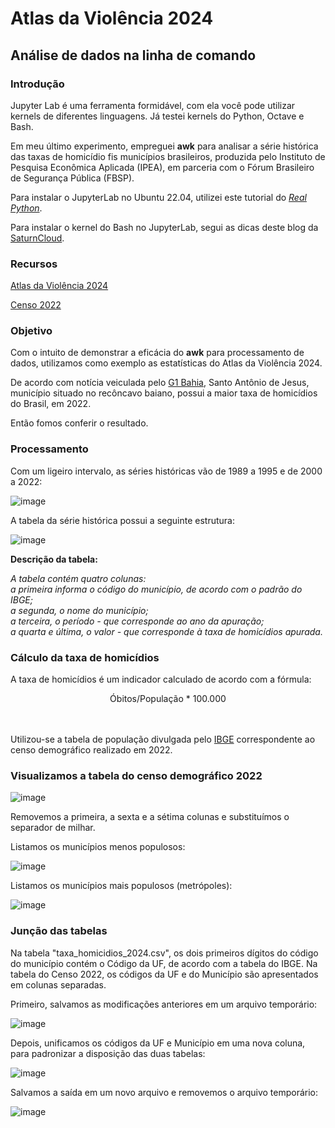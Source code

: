 # Atlas da Violência 2024

## Análise de dados na linha de comando 

### Introdução

Jupyter Lab é uma ferramenta formidável, com ela você pode utilizar kernels de diferentes linguagens. Já testei kernels do Python, Octave e Bash.

Em meu último experimento, empreguei **awk** para analisar a série histórica das taxas de homicídio fis municípios brasileiros, produzida pelo Instituto de Pesquisa Econômica Aplicada (IPEA), 
em parceria com o Fórum Brasileiro de Segurança Pública (FBSP). 

Para instalar o JupyterLab no Ubuntu 22.04, utilizei este tutorial do [*Real Python*](https://realpython.com/using-jupyterlab/#linux-1).

Para instalar o kernel do Bash no JupyterLab, segui as dicas deste blog da [SaturnCloud](https://saturncloud.io/blog/how-to-use-bash-commands-in-jupyter-notebook/).

### Recursos

[Atlas da Violência 2024](https://www.ipea.gov.br/atlasviolencia/publicacoes)

[Censo 2022](https://www.ibge.gov.br/estatisticas/sociais/populacao/22827-censo-demografico-2022.html?edicao=37225&t=resultados)

### Objetivo

Com o intuito de demonstrar a eficácia do **awk** para processamento de dados, utilizamos como exemplo as estatísticas do Atlas da Violência 2024. 

De acordo com notícia veiculada pelo [G1 Bahia](https://g1.globo.com/ba/bahia/noticia/2024/06/18/atlas-da-violencia-2024-santo-antonio-de-jesus.ghtml#:~:text=A%20cidade%20de%20Santo%20Ant%C3%B4nio,de%20Seguran%C3%A7a%20P%C3%BAblica%20(FBSP).), Santo Antônio de Jesus, município situado no recôncavo baiano, possui a maior taxa de homicídios do Brasil, em 2022.

Então fomos conferir o resultado.

### Processamento

Com um ligeiro intervalo, as séries históricas vão de 1989 a 1995 e de 2000 a 2022:

![image](https://github.com/guiajf/atlas/assets/152413615/3d2fcb48-6dae-4cab-92b6-1954cb9625e8)

A tabela da série histórica possui a seguinte estrutura:

![image](https://github.com/guiajf/atlas/assets/152413615/715a609c-5a0e-4d72-96dc-d3ea3320aa94)


**Descrição da tabela:**

*A tabela contém quatro colunas:<br>
a primeira informa o código do município, de acordo com o padrão do IBGE;<br>
a segunda, o nome do município;<br>
a terceira, o período - que corresponde ao ano da apuração;<br>
a quarta e última, o valor - que corresponde à taxa de homicídios apurada.*

### Cálculo da taxa de homicídios

A taxa de homicídios é um indicador calculado de acordo com a fórmula:<br>
<center>Óbitos/População * 100.000</center><br><br>

Utilizou-se a tabela de população divulgada pelo [IBGE](https://www.ibge.gov.br/estatisticas/sociais/populacao/22827-censo-demografico-2022.html?edicao=37225&t=resultados) correspondente ao censo demográfico realizado em 2022.

### Visualizamos a tabela do censo demográfico 2022

![image](https://github.com/guiajf/atlas/assets/152413615/bdd8dc17-6811-44f5-98c3-1a2d7870e7d0)

Removemos a primeira, a sexta e a sétima colunas e substituímos o separador de milhar.

Listamos os municípios menos populosos:

![image](https://github.com/guiajf/atlas/assets/152413615/6eaa5cb4-eb14-44bf-8312-9344cee2b402)

Listamos os municípios mais populosos (metrópoles):

![image](https://github.com/guiajf/atlas/assets/152413615/0070241e-e5db-437c-aed7-aa94874e290c)

### Junção das tabelas

Na tabela "taxa_homicidios_2024.csv", os dois primeiros dígitos do código do município contém o Código da UF, de acordo com a tabela do IBGE. Na tabela do Censo 2022, os códigos da UF e do Município são apresentados em colunas separadas.

Primeiro, salvamos as modificações anteriores em um arquivo temporário:

![image](https://github.com/guiajf/atlas/assets/152413615/8f913c32-e789-4cb7-a5bf-455ba6ecb069)

Depois, unificamos os códigos da UF e Município em uma nova coluna, para padronizar a disposição das duas tabelas:

![image](https://github.com/guiajf/atlas/assets/152413615/ff75aaba-026b-4e61-8640-72eb2aadecf1)

Salvamos a saída em um novo arquivo e removemos o arquivo temporário:

![image](https://github.com/guiajf/atlas/assets/152413615/d8cf2ee2-84b5-4ff1-8803-4efec96a4fd6)
















